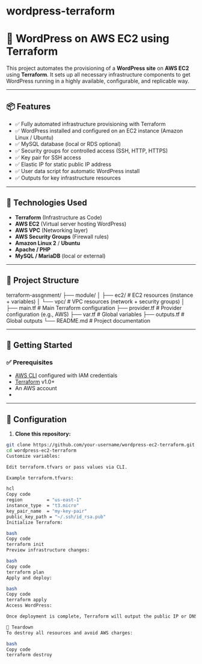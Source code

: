 # wordpress-terraform

# 🚀 WordPress on AWS EC2 using Terraform

This project automates the provisioning of a **WordPress site** on **AWS EC2** using **Terraform**. It sets up all necessary infrastructure components to get WordPress running in a highly available, configurable, and replicable way.



---

## 📦 Features

- ✅ Fully automated infrastructure provisioning with Terraform
- ✅ WordPress installed and configured on an EC2 instance (Amazon Linux / Ubuntu)
- ✅ MySQL database (local or RDS optional)
- ✅ Security groups for controlled access (SSH, HTTP, HTTPS)
- ✅ Key pair for SSH access
- ✅ Elastic IP for static public IP address
- ✅ User data script for automatic WordPress install
- ✅ Outputs for key infrastructure resources

---

## 🧰 Technologies Used

- **Terraform** (Infrastructure as Code)
- **AWS EC2** (Virtual server hosting WordPress)
- **AWS VPC** (Networking layer)
- **AWS Security Groups** (Firewall rules)
- **Amazon Linux 2** / **Ubuntu**
- **Apache / PHP**
- **MySQL / MariaDB** (local or external)

---

## 📁 Project Structure

terraform-assgnment/
├── module/
│ ├── ec2/ # EC2 resources (instance + variables)
│ └── vpc/ # VPC resources (network + security groups)
│
├── main.tf # Main Terraform configuration
├── provider.tf # Provider configuration (e.g., AWS)
├── var.tf # Global variables
├── outputs.tf # Global outputs
└── README.md # Project documentation

---

## 🚀 Getting Started

### ✅ Prerequisites

- [AWS CLI](https://docs.aws.amazon.com/cli/latest/userguide/install-cliv2.html) configured with IAM credentials
- [Terraform](https://www.terraform.io/downloads) v1.0+
- An AWS account
-

---

## 🔧 Configuration

1. **Clone this repository:**

```bash
git clone https://github.com/your-username/wordpress-ec2-terraform.git
cd wordpress-ec2-terraform
Customize variables:

Edit terraform.tfvars or pass values via CLI.

Example terraform.tfvars:

hcl
Copy code
region         = "us-east-1"
instance_type  = "t3.micro"
key_pair_name  = "my-key-pair"
public_key_path = "~/.ssh/id_rsa.pub"
Initialize Terraform:

bash
Copy code
terraform init
Preview infrastructure changes:

bash
Copy code
terraform plan
Apply and deploy:

bash
Copy code
terraform apply
Access WordPress:

Once deployment is complete, Terraform will output the public IP or DNS of the EC2 instance. Open it in your browser to complete the WordPress setup.

🧹 Teardown
To destroy all resources and avoid AWS charges:

bash
Copy code
terraform destroy
